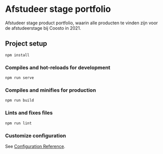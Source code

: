 # Afstudeer stage portfolio
Afstudeer stage product portfolio, waarin alle producten te vinden zijn voor de afstudeerstage bij Coosto in 2021.

## Project setup
```
npm install
```

### Compiles and hot-reloads for development
```
npm run serve
```

### Compiles and minifies for production
```
npm run build
```

### Lints and fixes files
```
npm run lint
```

### Customize configuration
See [Configuration Reference](https://cli.vuejs.org/config/).
